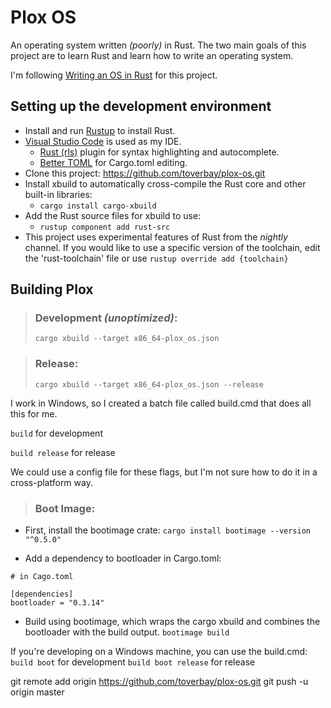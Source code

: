 # Plox OS
An operating system written *(poorly)* in Rust. The two main goals of this project are to learn Rust and learn how to write an operating system.

I'm following [Writing an OS in Rust](https://os.phil-opp.com/) for this project.

## Setting up the development environment
* Install and run [Rustup](https://www.rust-lang.org/tools/install) to install Rust.
* [Visual Studio Code](https://code.visualstudio.com/) is used as my IDE.
  * [Rust (rls)](https://marketplace.visualstudio.com/items?itemName=rust-lang.rust) plugin for syntax highlighting and autocomplete.
  * [Better TOML](https://marketplace.visualstudio.com/items?itemName=bungcip.better-toml) for Cargo.toml editing.
* Clone this project: https://github.com/toverbay/plox-os.git
* Install xbuild to automatically cross-compile the Rust core and other built-in libraries:
  * ```cargo install cargo-xbuild```
* Add the Rust source files for xbuild to use:
  * ```rustup component add rust-src```
* This project uses experimental features of Rust from the *nightly* channel. If you would like to use a specific version of the toolchain, edit the 'rust-toolchain' file or use ```rustup override add {toolchain}```

## Building Plox

> ### Development *(unoptimized)*:
> ```cargo xbuild --target x86_64-plox_os.json```

> ### Release:
> ```cargo xbuild --target x86_64-plox_os.json --release```

I work in Windows, so I created a batch file called build.cmd that does all this for me.

```build``` for development

```build release``` for release

We could use a config file for these flags, but I'm not sure how to do it in a cross-platform way.

> ### Boot Image:
* First, install the bootimage crate: ```cargo install bootimage --version "^0.5.0"```

* Add a dependency to bootloader in Cargo.toml:
```
# in Cago.toml

[dependencies]
bootloader = "0.3.14"
```

* Build using bootimage, which wraps the cargo xbuild and combines the bootloader with the build output.
```bootimage build```

If you're developing on a Windows machine, you can use the build.cmd:
```build boot``` for development
```build boot release``` for release

git remote add origin https://github.com/toverbay/plox-os.git
git push -u origin master
